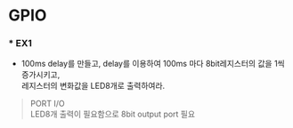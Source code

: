 # GPIO  
### * EX1  
  + 100ms delay를 만들고, delay를 이용하여 100ms 마다 8bit레지스터의 값을 1씩증가시키고,  
  레지스터의 변화값을 LED8개로 출력하여라.  
  >PORT I/O  
  LED8개 출력이 필요함으로 8bit output port 필요
  
